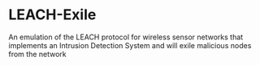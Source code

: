 # LEACH-Exile
An emulation of the LEACH protocol for wireless sensor networks that implements an Intrusion Detection System and will exile malicious nodes from the network
